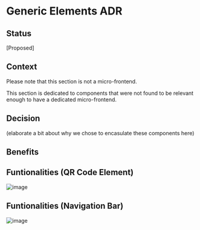 # Generic Elements ADR

## Status

[Proposed]

## Context

Please note that this section is not a micro-frontend.

This section is dedicated to components that were not found to be relevant enough to have a dedicated micro-frontend.

## Decision

(elaborate a bit about why we chose to encasulate these components here)

## Benefits

## Funtionalities (QR Code Element)

![image](https://github.com/alexgeraldo/aw-project/assets/155154782/a8bdee76-7e60-447b-8db8-b92d7ed124d2)


## Funtionalities (Navigation Bar)

![image](https://github.com/alexgeraldo/aw-project/assets/155154782/eea5e432-a796-48a7-aadc-22d70cd87ae7)




